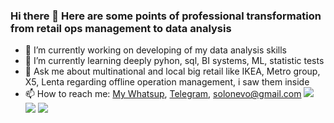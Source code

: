 ### Hi there 👋 Here are some points of professional transformation from retail ops management to data analysis

- 🔭 I’m currently working on developing of my data analysis skills
- 🌱 I’m currently learning deeply pyhon, sql, BI systems, ML, statistic tests
- 💬 Ask me about multinational and local big retail like IKEA, Metro group, X5, Lenta regarding offline operation management, i saw them inside
- 📫 How to reach me:
[My Whatsup](https://wa.me/+79291042316/), [Telegram](https://t.me/Ingamba/), solonevo@gmail.com
[<img src="https://img.icons8.com/nolan/64/telegram-app.png"/>](https://t.me/Ingamba/)
[<img src="https://img.icons8.com/nolan/64/whatsapp.png"/>](https://wa.me/+79291042316/)
[<img src="https://img.icons8.com/nolan/64/gmail.png"/>](solonevo@gmail.com)


